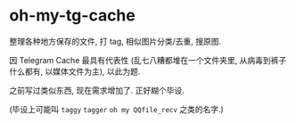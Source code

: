 # oh-my-tg-cache

整理各种地方保存的文件, 打 tag, 相似图片分类/去重, 搜原图.

因 Telegram Cache 最具有代表性 (乱七八糟都堆在一个文件夹里, 从病毒到裤子什么都有, 以媒体文件为主), 以此为题.

之前写过类似东西, 现在需求增加了. 正好糊个毕设.

(毕设上可能叫 `taggy` `tagger` `oh my QQfile_recv` 之类的名字.)

